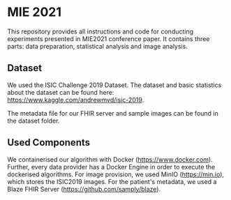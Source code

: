 # MIE 2021 
This repository provides all instructions and code for conducting experiments presented in MIE2021 conference paper. It contains three parts: data preparation, statistical analysis and image analysis.

## Dataset
We used the ISIC Challenge 2019 Dataset. The dataset and basic statistics about the dataset can be found here: https://www.kaggle.com/andrewmvd/isic-2019.

The metadata file for our FHIR server and sample images can be found in the dataset folder.

## Used Components

We containerised our algorithm with Docker (https://www.docker.com). Further, every data provider has a Docker Engine in order to execute the dockerised algorithms.
For image provision, we used MinIO (https://min.io), which stores the ISIC2019 images.
For the patient's metadata, we used a Blaze FHIR Server (https://github.com/samply/blaze).

